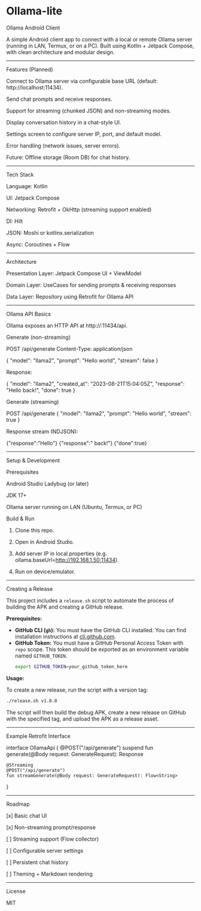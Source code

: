 # Ollama-lite
Ollama Android Client

A simple Android client app to connect with a local or remote Ollama server (running in LAN, Termux, or on a PC). Built using Kotlin + Jetpack Compose, with clean architecture and modular design.


---

Features (Planned)

Connect to Ollama server via configurable base URL (default: http://localhost:11434).

Send chat prompts and receive responses.

Support for streaming (chunked JSON) and non-streaming modes.

Display conversation history in a chat-style UI.

Settings screen to configure server IP, port, and default model.

Error handling (network issues, server errors).

Future: Offline storage (Room DB) for chat history.



---

Tech Stack

Language: Kotlin

UI: Jetpack Compose

Networking: Retrofit + OkHttp (streaming support enabled)

DI: Hilt

JSON: Moshi or kotlinx.serialization

Async: Coroutines + Flow



---

Architecture

Presentation Layer: Jetpack Compose UI + ViewModel

Domain Layer: UseCases for sending prompts & receiving responses

Data Layer: Repository using Retrofit for Ollama API



---

Ollama API Basics

Ollama exposes an HTTP API at http://<host>:11434/api.

Generate (non-streaming)

POST /api/generate
Content-Type: application/json

{
  "model": "llama2",
  "prompt": "Hello world",
  "stream": false
}

Response:

{
  "model": "llama2",
  "created_at": "2023-08-21T15:04:05Z",
  "response": "Hello back!",
  "done": true
}

Generate (streaming)

POST /api/generate
{
  "model": "llama2",
  "prompt": "Hello world",
  "stream": true
}

Response stream (NDJSON):

{"response":"Hello"}
{"response":" back!"}
{"done":true}


---

Setup & Development

Prerequisites

Android Studio Ladybug (or later)

JDK 17+

Ollama server running on LAN (Ubuntu, Termux, or PC)


Build & Run

1. Clone this repo.


2. Open in Android Studio.


3. Add server IP in local.properties (e.g. ollama.baseUrl=http://192.168.1.50:11434).


4. Run on device/emulator.


---

Creating a Release

This project includes a `release.sh` script to automate the process of building the APK and creating a GitHub release.

**Prerequisites:**

*   **GitHub CLI (`gh`):** You must have the GitHub CLI installed. You can find installation instructions at [cli.github.com](https://cli.github.com).
*   **GitHub Token:** You must have a GitHub Personal Access Token with `repo` scope. This token should be exported as an environment variable named `GITHUB_TOKEN`.
    ```bash
    export GITHUB_TOKEN=your_github_token_here
    ```

**Usage:**

To create a new release, run the script with a version tag:

```bash
./release.sh v1.0.0
```

The script will then build the debug APK, create a new release on GitHub with the specified tag, and upload the APK as a release asset.


---

Example Retrofit Interface

interface OllamaApi {
    @POST("/api/generate")
    suspend fun generate(@Body request: GenerateRequest): Response<GenerateResponse>

    @Streaming
    @POST("/api/generate")
    fun streamGenerate(@Body request: GenerateRequest): Flow<String>
}


---

Roadmap

[x] Basic chat UI

[x] Non-streaming prompt/response

[ ] Streaming support (Flow collector)

[ ] Configurable server settings

[ ] Persistent chat history

[ ] Theming + Markdown rendering



---

License

MIT

